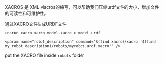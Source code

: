 
XACROS 是 XML Macros的缩写，可以帮助我们压缩urdf文件的大小，增加文件的可读性和可维护性。

通过XACRO文件生成URDF文件

`rosrun xacro xacro model.xacro > model.urdf`

`<param name="robot_description" command="$(find xacro)/xacro '$(find my_robot_description)/robots/myrobot.urdf.xacro'" />`

put the XACRO file inside `robots` folder

